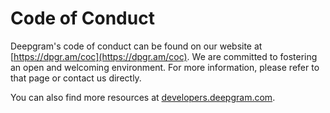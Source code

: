 # Code of Conduct

Deepgram's code of conduct can be found on our website at [https://dpgr.am/coc](https://dpgr.am/coc). We are committed to fostering an open and welcoming environment. For more information, please refer to that page or contact us directly.

You can also find more resources at [developers.deepgram.com](https://developers.deepgram.com).